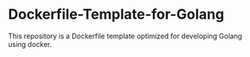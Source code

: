 # Dockerfile-Template-for-Golang
This repository is a Dockerfile template optimized for developing Golang using docker.
